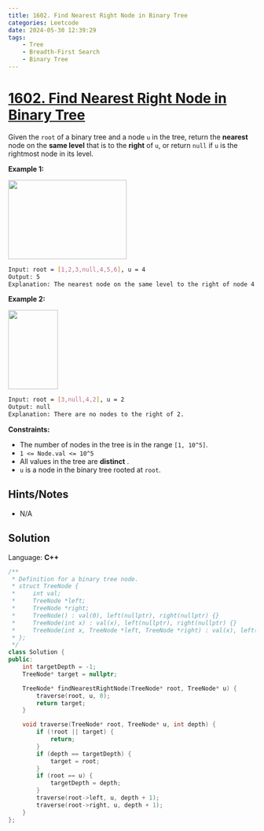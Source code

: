 ```yaml
---
title: 1602. Find Nearest Right Node in Binary Tree
categories: Leetcode
date: 2024-05-30 12:39:29
tags:
    - Tree
    - Breadth-First Search
    - Binary Tree
---
```


# [1602. Find Nearest Right Node in Binary Tree](https://leetcode.com/problems/find-nearest-right-node-in-binary-tree/description/)

Given the `root` of a binary tree and a node `u` in the tree, return the **nearest**  node on the **same level**  that is to the **right**  of `u`, or return `null` if `u` is the rightmost node in its level.

**Example 1:**

<img alt="" src="https://assets.leetcode.com/uploads/2020/09/24/p3.png" style="width: 241px; height: 161px;">

```bash
Input: root = [1,2,3,null,4,5,6], u = 4
Output: 5
Explanation: The nearest node on the same level to the right of node 4 is node 5.
```

**Example 2:**

<img alt="" src="https://assets.leetcode.com/uploads/2020/09/23/p2.png" style="width: 101px; height: 161px;">

```bash
Input: root = [3,null,4,2], u = 2
Output: null
Explanation: There are no nodes to the right of 2.
```

**Constraints:**

- The number of nodes in the tree is in the range `[1, 10^5]`.
- `1 <= Node.val <= 10^5`
- All values in the tree are **distinct** .
- `u` is a node in the binary tree rooted at `root`.

## Hints/Notes

- N/A

## Solution

Language: **C++**

```C++
/**
 * Definition for a binary tree node.
 * struct TreeNode {
 *     int val;
 *     TreeNode *left;
 *     TreeNode *right;
 *     TreeNode() : val(0), left(nullptr), right(nullptr) {}
 *     TreeNode(int x) : val(x), left(nullptr), right(nullptr) {}
 *     TreeNode(int x, TreeNode *left, TreeNode *right) : val(x), left(left), right(right) {}
 * };
 */
class Solution {
public:
    int targetDepth = -1;
    TreeNode* target = nullptr;

    TreeNode* findNearestRightNode(TreeNode* root, TreeNode* u) {
        traverse(root, u, 0);
        return target;
    }

    void traverse(TreeNode* root, TreeNode* u, int depth) {
        if (!root || target) {
            return;
        }
        if (depth == targetDepth) {
            target = root;
        }
        if (root == u) {
            targetDepth = depth;
        }
        traverse(root->left, u, depth + 1);
        traverse(root->right, u, depth + 1);
    }
};
```

